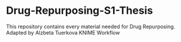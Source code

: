 # Drug-Repurposing-S1-Thesis
This repository contains every material needed for Drug Repurposing. Adapted by Alzbeta Tuerkova KNIME Workflow
